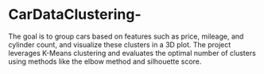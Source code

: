 # CarDataClustering-
 The goal is to group cars based on features such as price, mileage, and cylinder count, and visualize these clusters in a 3D plot. The project leverages K-Means clustering and evaluates the optimal number of clusters using methods like the elbow method and silhouette score.
